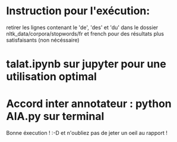 # Instruction pour l'exécution:

retirer les lignes contenant le 'de', 'des' et 'du' dans le dossier nltk_data/corpora/stopwords/fr et french pour des résultats plus satisfaisants (non nécéssaire)

# talat.ipynb sur jupyter pour une utilisation optimal


# Accord inter annotateur : python AIA.py sur terminal

Bonne éxecution ! :-D et n'oubliez pas de jeter un oeil au rapport !

